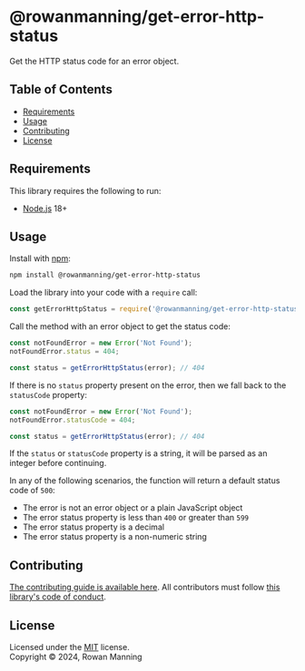 
# @rowanmanning/get-error-http-status

Get the HTTP status code for an error object.


## Table of Contents

  * [Requirements](#requirements)
  * [Usage](#usage)
  * [Contributing](#contributing)
  * [License](#license)


## Requirements

This library requires the following to run:

  * [Node.js](https://nodejs.org/) 18+


## Usage

Install with [npm](https://www.npmjs.com/):

```sh
npm install @rowanmanning/get-error-http-status
```

Load the library into your code with a `require` call:

```js
const getErrorHttpStatus = require('@rowanmanning/get-error-http-status');
```

Call the method with an error object to get the status code:

```js
const notFoundError = new Error('Not Found');
notFoundError.status = 404;

const status = getErrorHttpStatus(error); // 404
```

If there is no `status` property present on the error, then we fall back to the `statusCode` property:

```js
const notFoundError = new Error('Not Found');
notFoundError.statusCode = 404;

const status = getErrorHttpStatus(error); // 404
```

If the `status` or `statusCode` property is a string, it will be parsed as an integer before continuing.

In any of the following scenarios, the function will return a default status code of `500`:

  * The error is not an error object or a plain JavaScript object
  * The error status property is less than `400` or greater than `599`
  * The error status property is a decimal
  * The error status property is a non-numeric string


## Contributing

[The contributing guide is available here](docs/contributing.md). All contributors must follow [this library's code of conduct](docs/code_of_conduct.md).


## License

Licensed under the [MIT](LICENSE) license.<br/>
Copyright &copy; 2024, Rowan Manning
